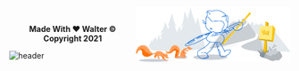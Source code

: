 <!-- Walter Guithub Profile @ Walterxrobot -->

<!-- Walter Guithub Profile @ Walterxrobot -->
<!--START_SECTION:activity-->


<!-- Walter Guithub Profile @ Walterxrobot -->
<!-- Walter Guithub Profile @ Walterxrobot -->
<br>
<!-- Walter Guithub Profile @ Walterxrobot -->


<img width="55%" align="right" alt="Github" src="Img/Thank.svg" />
<!-- Walter Guithub Profile @ Walterxrobot -->
<br>
<!-- Walter Guithub Profile @ Walterxrobot -->
<p align=center><b>Made With ❤️ Walter © Copyright 2021</b></p>

![header](https://capsule-render.vercel.app/api?type=waving&color=gradient&height=180&section=footer&text=Thanks%20For%20Viewing&fontSize=45&animation=twinkling&fontAlignY=70&descAlignY=45&descAlign=62)
<!-- Walter Guithub Profile @ Walterxrobot -->

<!--End Of Readme-->
